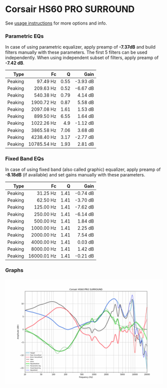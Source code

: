# Corsair HS60 PRO SURROUND
See [usage instructions](https://github.com/jaakkopasanen/AutoEq#usage) for more options and info.

### Parametric EQs
In case of using parametric equalizer, apply preamp of **-7.37dB** and build filters manually
with these parameters. The first 5 filters can be used independently.
When using independent subset of filters, apply preamp of **-7.42 dB**.

| Type    | Fc          |    Q | Gain     |
|--------:|------------:|-----:|---------:|
| Peaking | 97.49 Hz    | 0.55 | -3.93 dB |
| Peaking | 209.63 Hz   | 0.52 | -6.67 dB |
| Peaking | 540.38 Hz   | 0.79 | 4.14 dB  |
| Peaking | 1900.72 Hz  | 0.87 | 5.58 dB  |
| Peaking | 2097.08 Hz  | 1.61 | 1.53 dB  |
| Peaking | 899.50 Hz   | 6.55 | 1.64 dB  |
| Peaking | 1022.26 Hz  | 4.9  | -1.12 dB |
| Peaking | 3865.58 Hz  | 7.06 | 3.68 dB  |
| Peaking | 4238.40 Hz  | 3.17 | -2.77 dB |
| Peaking | 10785.54 Hz | 1.93 | 2.81 dB  |

### Fixed Band EQs
In case of using fixed band (also called graphic) equalizer, apply preamp of **-8.18dB**
(if available) and set gains manually with these parameters.

| Type    | Fc          |    Q | Gain     |
|--------:|------------:|-----:|---------:|
| Peaking | 31.25 Hz    | 1.41 | -0.74 dB |
| Peaking | 62.50 Hz    | 1.41 | -3.70 dB |
| Peaking | 125.00 Hz   | 1.41 | -7.62 dB |
| Peaking | 250.00 Hz   | 1.41 | -6.14 dB |
| Peaking | 500.00 Hz   | 1.41 | 1.84 dB  |
| Peaking | 1000.00 Hz  | 1.41 | 2.25 dB  |
| Peaking | 2000.00 Hz  | 1.41 | 7.54 dB  |
| Peaking | 4000.00 Hz  | 1.41 | 0.03 dB  |
| Peaking | 8000.00 Hz  | 1.41 | 1.42 dB  |
| Peaking | 16000.01 Hz | 1.41 | -0.21 dB |

### Graphs
![](./Corsair%20HS60%20PRO%20SURROUND.png)